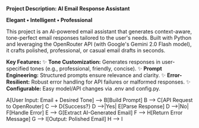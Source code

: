 **Project Description: AI Email Response Assistant**

**Elegant • Intelligent • Professional**

This project is an AI-powered email assistant that generates context-aware, tone-perfect email responses tailored to the user's needs. Built with Python and leveraging the OpenRouter API (with Google's Gemini 2.0 Flash model), it crafts polished, professional, or casual email drafts in seconds.

**Key Features:**
✨ **Tone Customization:** 
      Generates responses in user-specified tones (e.g., professional, friendly, concise).
✨ **Prompt Engineering:**
      Structured prompts ensure relevance and clarity.
✨ **Error-Resilient:** 
      Robust error handling for API failures or malformed responses.
✨ **Configurable:** 
      Easy model/API changes via .env and config.py.

 A[User Input: Email + Desired Tone] --> B[Build Prompt]
    B --> C[API Request to OpenRouter]
    C --> D{Success?}
    D -->|Yes| E[Parse Response]
    D -->|No| F[Handle Error]
    E --> G[Extract AI-Generated Email]
    F --> H[Return Error Message]
    G --> I[Output: Polished Email]
    H --> I
